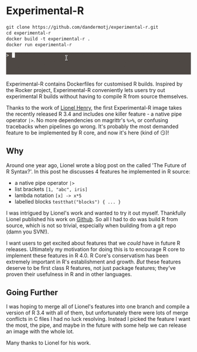 # Experimental-R

```
git clone https://github.com/dandermotj/experimental-r.git
cd experimental-r
docker build -t experimental-r .
docker run experimental-r
```
![experimental-r-demo](few-examples.gif)

Experimental-R contains Dockerfiles for customised R builds.
Inspired by the Rocker project, Experimental-R conveniently lets 
users try out experimental R builds without having to compile R 
from source themselves.

Thanks to the work of [Lionel Henry](lionel-.github.io), the first
Experimental-R image takes the recently released R 3.4 and includes
one killer feature - a native pipe operator `|>`. No more dependencies
on magrittr's `%>%`, or confusing tracebacks when pipelines go wrong.
It's probably the most demanded feature to be implemented by R core, 
and now it's here (kind of :smirk:)!

## Why 

Around one year ago, Lionel wrote a blog post on the called 'The 
Future of R Syntax?'. In this post he discusses 4 features he 
implemented in R source:

  * a native pipe operator `|>`
  * list brackets `[1, "abc", iris]`
  * lambda notation `[x] -> x*5`
  * labelled blocks `testthat("blocks") { ... }`

I was intrigued by Lionel's work and wanted to try it out myself.
Thankfully Lionel published his work on 
[Github](https://github.com/dandermotj/r-source). So all I had to do 
was build R from source, which is not so trivial, especially when
building from a git repo (damn you SVN!).

I want users to get excited about features that we *could* have in
future R releases. Ultimately my motivation for doing this is to 
encourage R core to implement these features in R 4.0. R Core's 
conservatism has been extremely important in R's establishment and
growth. *But* these features deserve to be first class R features, 
not just package features; they've proven their usefulness 
in R and in other languages. 

## Going Further

I was hoping to merge all of Lionel's features into one branch and 
compile a version of R 3.4 with all of them, but unfortunately 
there were lots of merge conflicts in C files I had no luck resolving.
Instead I picked the feature I want the most, the pipe, and maybe in 
the future with some help we can release an image with the whole lot.

Many thanks to Lionel for his work. 
